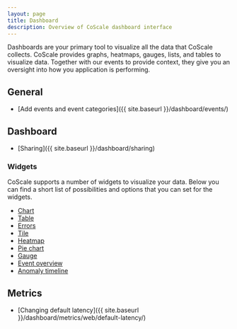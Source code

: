 ```yaml
---
layout: page
title: Dashboard
description: Overview of CoScale dashboard interface
---
```


Dashboards are your primary tool to visualize all the data that CoScale collects. CoScale provides graphs, heatmaps, gauges, lists, and tables to visualize data. Together with our events to provide context, they give you an oversight into how you application is performing.

## General

* [Add events and event categories]({{ site.baseurl }}/dashboard/events/)

## Dashboard

* [Sharing]({{ site.baseurl }}/dashboard/sharing)

### Widgets
CoScale supports a number of widgets to visualize your data. Below you can find a short list of possibilities and options that you can set for the widgets.

<ul class="list-inline">
    <li><a href="{{ site.baseurl }}/dashboard/widgets/"><i class="fa fa-line-chart fa-fw"></i> Chart</a></li>
    <li><a href="{{ site.baseurl }}/dashboard/widgets/"><i class="fa fa-table fa-fw"></i> Table</a></li>
    <li><a href="{{ site.baseurl }}/dashboard/widgets/"><i class="fa fa-bug fa-fw"></i> Errors</a></li>
    <li><a href="{{ site.baseurl }}/dashboard/widgets/"><i class="fa fa-square-o fa-fw"></i> Tile</a></li>
    <li><a href="{{ site.baseurl }}/dashboard/widgets/"><i class="fa fa-th fa-fw"></i> Heatmap</a></li>
    <li><a href="{{ site.baseurl }}/dashboard/widgets/"><i class="fa fa-pie-chart fa-fw"></i> Pie chart</a></li>
    <li><a href="{{ site.baseurl }}/dashboard/widgets/"><i class="fa fa-tachometer fa-fw"></i> Gauge</a></li>
    <li><a href="{{ site.baseurl }}/dashboard/widgets/"><i class="fa fa-list fa-fw"></i> Event overview</a></li>
    <li><a href="{{ site.baseurl }}/dashboard/widgets/"><i class="fa fa-list-alt fa-fw"></i> Anomaly timeline</a></li>
</ul>

## Metrics

* [Changing default latency]({{ site.baseurl }}/dashboard/metrics/web/default-latency/)
